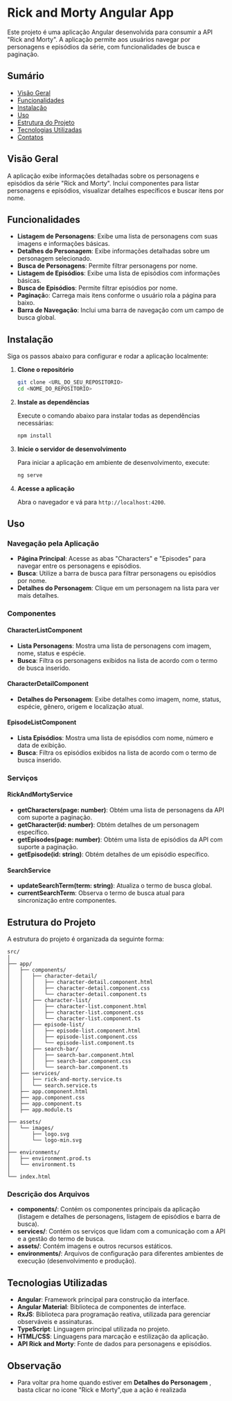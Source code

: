 # Rick and Morty Angular App

Este projeto é uma aplicação Angular desenvolvida para consumir a API "Rick and Morty". A aplicação permite aos usuários navegar por personagens e episódios da série, com funcionalidades de busca e paginação.

## Sumário

- [Visão Geral](#visão-geral)
- [Funcionalidades](#funcionalidades)
- [Instalação](#instalação)
- [Uso](#uso)
- [Estrutura do Projeto](#estrutura-do-projeto)
- [Tecnologias Utilizadas](#tecnologias-utilizadas)
- [Contatos](#contatos)

## Visão Geral

A aplicação exibe informações detalhadas sobre os personagens e episódios da série "Rick and Morty". Inclui componentes para listar personagens e episódios, visualizar detalhes específicos e buscar itens por nome.

## Funcionalidades

- **Listagem de Personagens**: Exibe uma lista de personagens com suas imagens e informações básicas.
- **Detalhes do Personagem**: Exibe informações detalhadas sobre um personagem selecionado.
- **Busca de Personagens**: Permite filtrar personagens por nome.
- **Listagem de Episódios**: Exibe uma lista de episódios com informações básicas.
- **Busca de Episódios**: Permite filtrar episódios por nome.
- **Paginaçã**o: Carrega mais itens conforme o usuário rola a página para baixo.
- **Barra de Navegação**: Inclui uma barra de navegação com um campo de busca global.

## Instalação

Siga os passos abaixo para configurar e rodar a aplicação localmente:

1. **Clone o repositório**

   ```bash
   git clone <URL_DO_SEU_REPOSITORIO>
   cd <NOME_DO_REPOSITORIO>
   ```

2. **Instale as dependências**

   Execute o comando abaixo para instalar todas as dependências necessárias:

   ```bash
   npm install
   ```

3. **Inicie o servidor de desenvolvimento**

   Para iniciar a aplicação em ambiente de desenvolvimento, execute:

   ```bash
   ng serve
   ```

4. **Acesse a aplicação**

   Abra o navegador e vá para `http://localhost:4200`.

## Uso

### Navegação pela Aplicação

- **Página Principal**: Acesse as abas "Characters" e "Episodes" para navegar entre os personagens e episódios.
- **Busca**: Utilize a barra de busca para filtrar personagens ou episódios por nome.
- **Detalhes do Personagem**: Clique em um personagem na lista para ver mais detalhes.

### Componentes

#### CharacterListComponent

- **Lista Personagens**: Mostra uma lista de personagens com imagem, nome, status e espécie.
- **Busca**: Filtra os personagens exibidos na lista de acordo com o termo de busca inserido.

#### CharacterDetailComponent

- **Detalhes do Personagem**: Exibe detalhes como imagem, nome, status, espécie, gênero, origem e localização atual.

#### EpisodeListComponent

- **Lista Episódios**: Mostra uma lista de episódios com nome, número e data de exibição.
- **Busca**: Filtra os episódios exibidos na lista de acordo com o termo de busca inserido.

### Serviços

#### RickAndMortyService

- **getCharacters(page: number)**: Obtém uma lista de personagens da API com suporte a paginação.
- **getCharacter(id: number)**: Obtém detalhes de um personagem específico.
- **getEpisodes(page: number)**: Obtém uma lista de episódios da API com suporte a paginação.
- **getEpisode(id: string)**: Obtém detalhes de um episódio específico.

#### SearchService

- **updateSearchTerm(term: string)**: Atualiza o termo de busca global.
- **currentSearchTerm**: Observa o termo de busca atual para sincronização entre componentes.

## Estrutura do Projeto

A estrutura do projeto é organizada da seguinte forma:

```
src/
│
├── app/
│   ├── components/
│   │   ├── character-detail/
│   │   │   ├── character-detail.component.html
│   │   │   ├── character-detail.component.css
│   │   │   └── character-detail.component.ts
│   │   ├── character-list/
│   │   │   ├── character-list.component.html
│   │   │   ├── character-list.component.css
│   │   │   └── character-list.component.ts
│   │   ├── episode-list/
│   │   │   ├── episode-list.component.html
│   │   │   ├── episode-list.component.css
│   │   │   └── episode-list.component.ts
│   │   ├── search-bar/
│   │   │   ├── search-bar.component.html
│   │   │   ├── search-bar.component.css
│   │   │   └── search-bar.component.ts
│   ├── services/
│   │   ├── rick-and-morty.service.ts
│   │   └── search.service.ts
│   ├── app.component.html
│   ├── app.component.css
│   ├── app.component.ts
│   ├── app.module.ts
│
├── assets/
│   └── images/
│       ├── logo.svg
│       └── logo-min.svg
│
├── environments/
│   ├── environment.prod.ts
│   └── environment.ts
│
└── index.html
```

### Descrição dos Arquivos

- **components/**: Contém os componentes principais da aplicação (listagem e detalhes de personagens, listagem de episódios e barra de busca).
- **services/**: Contém os serviços que lidam com a comunicação com a API e a gestão do termo de busca.
- **assets/**: Contém imagens e outros recursos estáticos.
- **environments/**: Arquivos de configuração para diferentes ambientes de execução (desenvolvimento e produção).

## Tecnologias Utilizadas

- **Angular**: Framework principal para construção da interface.
- **Angular Material**: Biblioteca de componentes de interface.
- **RxJS**: Biblioteca para programação reativa, utilizada para gerenciar observáveis e assinaturas.
- **TypeScript**: Linguagem principal utilizada no projeto.
- **HTML/CSS**: Linguagens para marcação e estilização da aplicação.
- **API Rick and Morty**: Fonte de dados para personagens e episódios.

## Observação
- Para voltar pra home quando estiver em **Detalhes do Personagem** , basta clicar no icone "Rick e Morty",que a ação é realizada
